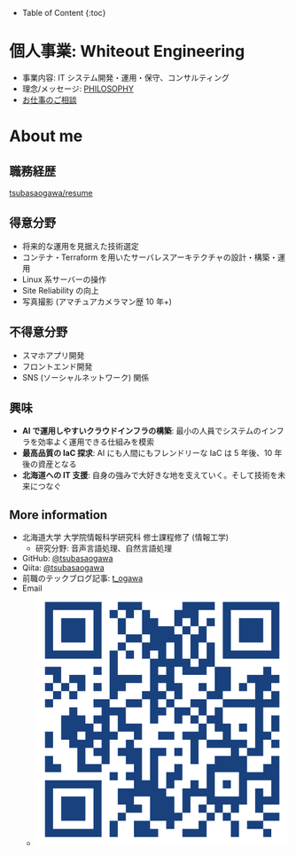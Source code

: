 - Table of Content
{:toc}
# 個人事業: Whiteout Engineering

- 事業内容: IT システム開発・運用・保守、コンサルティング
- 理念/メッセージ: [PHILOSOPHY](./PHILOSOPHY.html)
- [お仕事のご相談](https://forms.gle/nB8PQUMGmictsqG4A)

# About me

## 職務経歴

[tsubasaogawa/resume](https://github.com/tsubasaogawa/resume)

## 得意分野

- 将来的な運用を見据えた技術選定
- コンテナ・Terraform を用いたサーバレスアーキテクチャの設計・構築・運用
- Linux 系サーバーの操作
- Site Reliability の向上
- 写真撮影 (アマチュアカメラマン歴 10 年+)

## 不得意分野

- スマホアプリ開発
- フロントエンド開発
- SNS (ソーシャルネットワーク) 関係

## 興味

- **AI で運用しやすいクラウドインフラの構築**: 最小の人員でシステムのインフラを効率よく運用できる仕組みを模索
- **最高品質の IaC 探求**: AI にも人間にもフレンドリーな IaC は 5 年後、10 年後の資産となる
- **北海道への IT 支援**: 自身の強みで大好きな地を支えていく。そして技術を未来につなぐ

## More information

- 北海道大学 大学院情報科学研究科 修士課程修了 (情報工学)
	- 研究分野: 音声言語処理、自然言語処理
- GitHub: [@tsubasaogawa](https://github.com/tsubasaogawa)
- Qiita: [@tsubasaogawa](https://qiita.com/tsubasaogawa)
- 前職のテックブログ記事: [t_ogawa](https://techblog.openwork.co.jp/archive/author/t_ogawa)
- Email
	- ![Email](./assets/qr_email.png)

